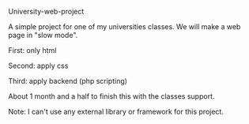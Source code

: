 University-web-project

A simple project for one of my universities classes. We will make a web page in "slow mode".

First: only html

Second: apply css

Third: apply backend (php scripting)

About 1 month and a half to finish this with the classes support.

Note: I can't use any external library or framework for this project.
